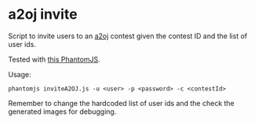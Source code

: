 # a2oj invite

Script to invite users to an [a2oj](https://a2oj.com/) contest given the contest ID and the list of user ids.

Tested with [this PhantomJS](https://bbuseruploads.s3.amazonaws.com/fd96ed93-2b32-46a7-9d2b-ecbc0988516a/downloads/98d51451-997f-40e3-b9e6-a8e635dcdcb3/phantomjs-2.1.1-windows.zip?Signature=zPrV%2BrxEhTmuVFS4N0fgtvN5fgY%3D&Expires=1520836059&AWSAccessKeyId=AKIAIQWXW6WLXMB5QZAQ&versionId=null&response-content-disposition=attachment%3B%20filename%3D%22phantomjs-2.1.1-windows.zip%22).

Usage:

    phantomjs inviteA2OJ.js -u <user> -p <password> -c <contestId>

Remember to change the hardcoded list of user ids and the check the generated images for debugging.